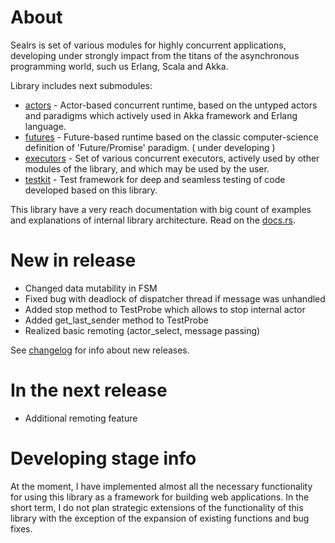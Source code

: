 
# About

Sealrs is set of various modules for highly concurrent applications, developing under strongly impact from the titans of the asynchronous programming world, such us Erlang, Scala and Akka.

Library includes next submodules:
* [actors](https://docs.rs/sealrs/*/sealrs/actors/index.html) - Actor-based concurrent runtime, based on the untyped actors and paradigms which actively used in Akka framework and Erlang language.
* [futures](https://docs.rs/sealrs/*/sealrs/futures/index.html) - Future-based runtime based on the classic computer-science definition of 'Future/Promise' paradigm. ( under developing )
* [executors](https://docs.rs/sealrs/*/sealrs/executors/index.html) - Set of various concurrent executors, actively used by other modules of the library, and which may be used by the user.
* [testkit](https://docs.rs/sealrs/*/sealrs/testkit/index.html) - Test framework for deep and seamless testing of code developed based on this library.

This library have a very reach documentation with big count of examples and explanations of internal library architecture. Read on the [docs.rs](https://docs.rs/sealrs/).

# New in release

* Changed data mutability in FSM
* Fixed bug with deadlock of dispatcher thread if message was unhandled
* Added stop method to TestProbe which allows to stop internal actor
* Added get_last_sender method to TestProbe
* Realized basic remoting (actor_select, message passing)

See [changelog](https://github.com/Serbis/sealrs/blob/master/changelog.md) for info about new releases.

# In the next release

* Additional remoting feature

# Developing stage info

At the moment, I have implemented almost all the necessary functionality for using this library as a framework for building web applications. In the short term, I do not plan strategic extensions of the functionality of this library with the exception of the expansion of existing functions and bug fixes.